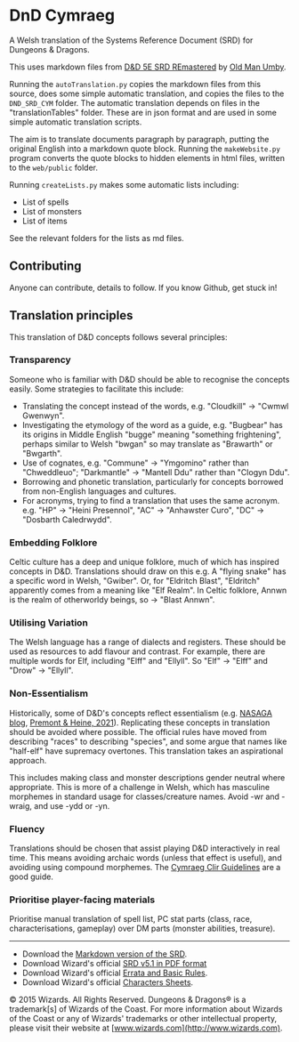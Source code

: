 # DnD Cymraeg

A Welsh translation of the Systems Reference Document (SRD) for Dungeons & Dragons.

This uses markdown files from [D&D 5E SRD REmastered](https://github.com/OldManUmby/DND.SRD.Wiki) by [Old Man Umby](http://www.oldmanumby.com).

Running the `autoTranslation.py` copies the markdown files from this source, does some simple automatic translation, and copies the files to the `DND_SRD_CYM` folder. The automatic translation depends on files in the "translationTables" folder. These are in json format and are used in some simple automatic translation scripts.

The aim is to translate documents paragraph by paragraph, putting the original English into a markdown quote block. Running the `makeWebsite.py` program converts the quote blocks to hidden elements in html files, written to the `web/public` folder.

Running `createLists.py` makes some automatic lists including:

-  List of spells
-  List of monsters
-  List of items

See the relevant folders for the lists as md files.

## Contributing

Anyone can contribute, details to follow. If you know Github, get stuck in!

## Translation principles

This translation of D&D concepts follows several principles:

### Transparency

Someone who is familiar with D&D should be able to recognise the concepts easily. Some strategies to facilitate this include:

-  Translating the concept instead of the words, e.g. "Cloudkill" -> "Cwmwl Gwenwyn".
-  Investigating the etymology of the word as a guide, e.g. "Bugbear" has its origins in Middle English "bugge" meaning "something frightening", perhaps similar to Welsh "bwgan" so may translate as "Brawarth" or "Bwgarth".
-  Use of cognates, e.g. "Commune" -> "Ymgomino" rather than "Chweddleuo"; "Darkmantle" -> "Mantell Ddu" rather than "Clogyn Ddu".
-  Borrowing and phonetic translation, particularly for concepts borrowed from non-English languages and cultures.
-  For acronyms, trying to find a translation that uses the same acronym. e.g. "HP" -> "Heini Presennol", "AC" -> "Anhawster Curo", "DC" -> "Dosbarth Caledrwydd".

### Embedding Folklore

Celtic culture has a deep and unique folklore, much of which has inspired concepts in D&D. Translations should draw on this e.g. A "flying snake" has a specific word in Welsh, "Gwiber".  Or, for "Eldritch Blast", "Eldritch" apparently comes from a meaning like "Elf Realm". In Celtic folklore, Annwn is the realm of otherworldy beings, so -> "Blast Annwn".

### Utilising Variation

The Welsh language has a range of dialects and registers. These should be used as resources to add flavour and contrast. For example, there are multiple words for Elf, including "Elff" and  "Ellyll". So "Elf" -> "Elff" and "Drow" -> "Ellyll".

### Non-Essentialism

Historically, some of D&D's concepts reflect essentialism (e.g. [NASAGA blog](https://nasaga.org/confronting-racial-essentialism-in-dungeons-dragons/), [Premont & Heine, 2021](https://dl.acm.org/doi/abs/10.1145/3472538.3472560)). Replicating these concepts in translation should be avoided where possible. The official rules have moved from describing "races" to describing "species", and some argue that names like "half-elf" have supremacy overtones. This translation takes an aspirational approach.

This includes making class and monster descriptions gender neutral where appropriate. This is more of a challenge in Welsh, which has masculine morphemes in standard usage for classes/creature names. Avoid -wr and -wraig, and use -ydd or -yn.

### Fluency

Translations should be chosen that assist playing D&D interactively in real time. This means avoiding archaic words (unless that effect is useful), and avoiding using compound morphemes. The [Cymraeg Clir Guidelines](https://www.bangor.ac.uk/canolfanbedwyr/cymraeg_clir.php.en) are a good guide.

### Prioritise player-facing materials

Prioritise manual translation of spell list, PC stat parts (class, race, characterisations, gameplay) over DM parts (monster abilities, treasure).

---

* Download the [Markdown version of the SRD](https://github.com/OldManUmby/DND.SRD.Wiki/releases).
* Download Wizard's official [SRD v5.1 in PDF format](http://media.wizards.com/2016/downloads/DND/SRD-OGL_V5.1.pdf)
* Download Wizard's official [Errata and Basic Rules](http://dnd.wizards.com/articles/features/basicrules).
* Download Wizard's official [Characters Sheets](http://dnd.wizards.com/articles/features/character_sheets).

© 2015 Wizards. All Rights Reserved. Dungeons & Dragons® is a trademark[s] of Wizards of the Coast. For more information about Wizards of the Coast or any of Wizards' trademarks or other intellectual property, please visit their website at [www.wizards.com](http://www.wizards.com).